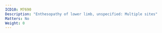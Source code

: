 ```yaml
---
ICD10: M7690
Description: "Enthesopathy of lower limb, unspecified: Multiple sites"
Matters: No
Weight: 0
---
```


